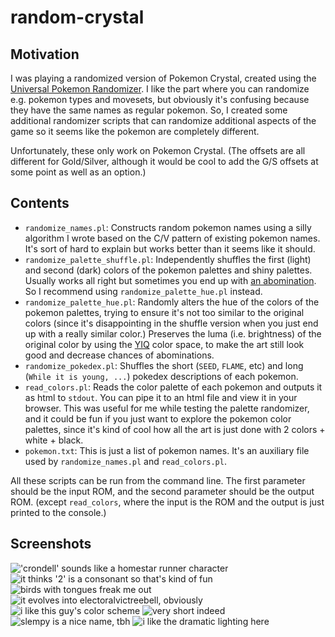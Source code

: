 random-crystal
==============

## Motivation

I was playing a randomized version of Pokemon Crystal, created using the [Universal Pokemon Randomizer](https://pokehacks.dabomstew.com/randomizer/). I like the part where you can randomize e.g. pokemon types and movesets, but obviously it's confusing because they have the same names as regular pokemon. So, I created some additional randomizer scripts that can randomize additional aspects of the game so it seems like the pokemon are completely different.

Unfortunately, these only work on Pokemon Crystal. (The offsets are all different for Gold/Silver, although it would be cool to add the G/S offsets at some point as well as an option.)

## Contents

- `randomize_names.pl`: Constructs random pokemon names using a silly algorithm I wrote based on the C/V pattern of existing pokemon names. It's sort of hard to explain but works better than it seems like it should.
- `randomize_palette_shuffle.pl`: Independently shuffles the first (light) and second (dark) colors of the pokemon palettes and shiny palettes. Usually works all right but sometimes you end up with [an abomination](images/bad-palette.png). So I recommend using `randomize_palette_hue.pl` instead.
- `randomize_palette_hue.pl`: Randomly alters the hue of the colors of the pokemon palettes, trying to ensure it's not too similar to the original colors (since it's disappointing in the shuffle version when you just end up with a really similar color.) Preserves the luma (i.e. brightness) of the original color by using the [YIQ](https://en.wikipedia.org/wiki/YIQ) color space, to make the art still look good and decrease chances of abominations.
- `randomize_pokedex.pl`: Shuffles the short (`SEED`, `FLAME`, etc) and long (`While it is young, ...`) pokedex descriptions of each pokemon.
- `read_colors.pl`: Reads the color palette of each pokemon and outputs it as html to `stdout`. You can pipe it to an html file and view it in your browser. This was useful for me while testing the palette randomizer, and it could be fun if you just want to explore the pokemon color palettes, since it's kind of cool how all the art is just done with 2 colors + white + black.
- `pokemon.txt`: This is just a list of pokemon names. It's an auxiliary file used by `randomize_names.pl` and `read_colors.pl`.

All these scripts can be run from the command line. The first parameter should be the input ROM, and the second parameter should be the output ROM. (except `read_colors`, where the input is the ROM and the output is just printed to the console.)

## Screenshots

!['crondell' sounds like a homestar runner character](images/crondell.png)
![it thinks '2' is a consonant so that's kind of fun](images/chersun2.png)
![birds with tongues freak me out](images/enbolgode.png)
![it evolves into electoralvictreebell, obviously](images/pollsprout.png)
![i like this guy's color scheme](images/grebsas.png)
![very short indeed](images/hiabo.png)
![slempy is a nice name, tbh](images/slempy.png)
![i like the dramatic lighting here](images/swaullar.png)
